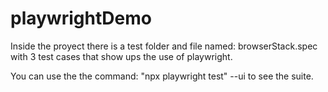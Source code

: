 # playwrightDemo

Inside the proyect there is a test folder and file named: browserStack.spec with 3 test cases that show ups the use of playwright.

You can use the the command: "npx playwright test" --ui  to see the suite.
